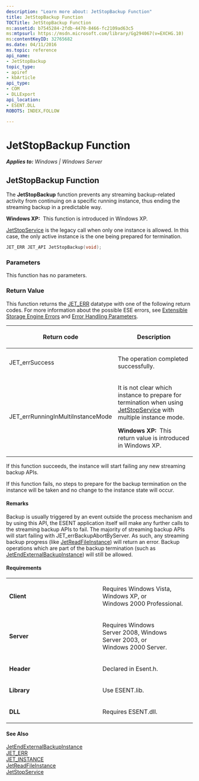 ```yaml
---
description: "Learn more about: JetStopBackup Function"
title: JetStopBackup Function
TOCTitle: JetStopBackup Function
ms:assetid: b7545284-2fdb-4470-8466-fc2109ad63c5
ms:mtpsurl: https://msdn.microsoft.com/library/Gg294067(v=EXCHG.10)
ms:contentKeyID: 32765682
ms.date: 04/11/2016
ms.topic: reference
api_name: 
- JetStopBackup
topic_type: 
- apiref
- kbArticle
api_type: 
- COM
- DLLExport
api_location: 
- ESENT.DLL
ROBOTS: INDEX,FOLLOW

---
```


# JetStopBackup Function


_**Applies to:** Windows | Windows Server_

## JetStopBackup Function

The **JetStopBackup** function prevents any streaming backup-related activity from continuing on a specific running instance, thus ending the streaming backup in a predictable way.

**Windows XP:**  This function is introduced in Windows XP.

[JetStopService](./jetstopservice-function.md) is the legacy call when only one instance is allowed. In this case, the only active instance is the one being prepared for termination.

```cpp
JET_ERR JET_API JetStopBackup(void);
```

### Parameters

This function has no parameters.

### Return Value

This function returns the [JET_ERR](./jet-err.md) datatype with one of the following return codes. For more information about the possible ESE errors, see [Extensible Storage Engine Errors](./extensible-storage-engine-errors.md) and [Error Handling Parameters](./error-handling-parameters.md).

<table>
<colgroup>
<col style="width: 50%" />
<col style="width: 50%" />
</colgroup>
<thead>
<tr class="header">
<th><p>Return code</p></th>
<th><p>Description</p></th>
</tr>
</thead>
<tbody>
<tr class="odd">
<td><p>JET_errSuccess</p></td>
<td><p>The operation completed successfully.</p></td>
</tr>
<tr class="even">
<td><p>JET_errRunningInMultiInstanceMode</p></td>
<td><p>It is not clear which instance to prepare for termination when using <a href="gg269240(v=exchg.10).md">JetStopService</a> with multiple instance mode.</p>
<p><strong>Windows XP:</strong>  This return value is introduced in Windows XP.</p></td>
</tr>
</tbody>
</table>


If this function succeeds, the instance will start failing any new streaming backup APIs.

If this function fails, no steps to prepare for the backup termination on the instance will be taken and no change to the instance state will occur.

#### Remarks

Backup is usually triggered by an event outside the process mechanism and by using this API, the ESENT application itself will make any further calls to the streaming backup APIs to fail. The majority of streaming backup APIs will start failing with JET_errBackupAbortByServer. As such, any streaming backup progress (like [JetReadFileInstance](./jetreadfileinstance-function.md)) will return an error. Backup operations which are part of the backup termination (such as [JetEndExternalBackupInstance](./jetendexternalbackupinstance-function.md)) will still be allowed.

#### Requirements

<table>
<colgroup>
<col style="width: 50%" />
<col style="width: 50%" />
</colgroup>
<tbody>
<tr class="odd">
<td><p><strong>Client</strong></p></td>
<td><p>Requires Windows Vista, Windows XP, or Windows 2000 Professional.</p></td>
</tr>
<tr class="even">
<td><p><strong>Server</strong></p></td>
<td><p>Requires Windows Server 2008, Windows Server 2003, or Windows 2000 Server.</p></td>
</tr>
<tr class="odd">
<td><p><strong>Header</strong></p></td>
<td><p>Declared in Esent.h.</p></td>
</tr>
<tr class="even">
<td><p><strong>Library</strong></p></td>
<td><p>Use ESENT.lib.</p></td>
</tr>
<tr class="odd">
<td><p><strong>DLL</strong></p></td>
<td><p>Requires ESENT.dll.</p></td>
</tr>
</tbody>
</table>


#### See Also

[JetEndExternalBackupInstance](./jetendexternalbackupinstance-function.md)  
[JET_ERR](./jet-err.md)  
[JET_INSTANCE](./jet-instance.md)  
[JetReadFileInstance](./jetreadfileinstance-function.md)  
[JetStopService](./jetstopservice-function.md)
